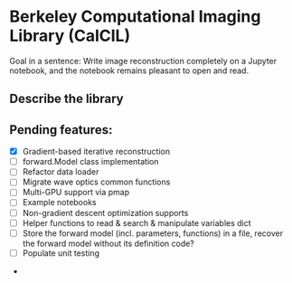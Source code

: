 # Berkeley Computational Imaging Library (CalCIL)
Goal in a sentence: Write image reconstruction completely on a Jupyter notebook, and the notebook remains pleasant to open and read. 

## Describe the library 

## Pending features:
- [x] Gradient-based iterative reconstruction
- [ ] forward.Model class implementation
- [ ] Refactor data loader
- [ ] Migrate wave optics common functions
- [ ] Multi-GPU support via pmap
- [ ] Example notebooks
- [ ] Non-gradient descent optimization supports
- [ ] Helper functions to read & search & manipulate variables dict
- [ ] Store the forward model (incl. parameters, functions) in a file, recover the forward model without its definition code?
- [ ] Populate unit testing
- 